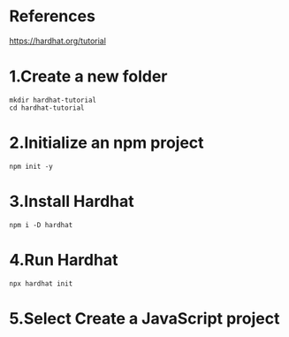 # References
https://hardhat.org/tutorial
# 1.Create a new folder
```shell
mkdir hardhat-tutorial
cd hardhat-tutorial
```
# 2.Initialize an npm project
```shell
npm init -y
```
# 3.Install Hardhat
```shell
npm i -D hardhat
```
# 4.Run Hardhat
```shell
npx hardhat init
```
# 5.Select Create a JavaScript project


